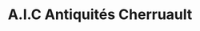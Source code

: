 ---
title: "A.I.C Antiquités Cherruault"
url: /laigle/a-i-c-antiquites-cherruault/
shop: Antiquitäten
---